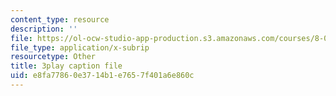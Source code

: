 ```yaml
---
content_type: resource
description: ''
file: https://ol-ocw-studio-app-production.s3.amazonaws.com/courses/8-04-quantum-physics-i-spring-2013/e8fa77860e3714b1e7657f401a6e860c_R4LyPVfGWtI.srt
file_type: application/x-subrip
resourcetype: Other
title: 3play caption file
uid: e8fa7786-0e37-14b1-e765-7f401a6e860c
---
```

